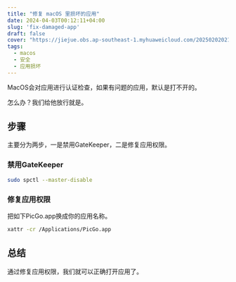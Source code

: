 ```yaml
---
title: "修复 macOS 里损坏的应用"
date: 2024-04-03T00:12:11+04:00
slug: 'fix-damaged-app'
draft: false
cover: "https://jiejue.obs.ap-southeast-1.myhuaweicloud.com/20250202021703377.webp"
tags:
  - macos
  - 安全
  - 应用损坏
---
```


MacOS会对应用进行认证检查，如果有问题的应用，默认是打不开的。

怎么办？我们给他放行就是。

<!--more-->

## 步骤

主要分为两步，一是禁用GateKeeper，二是修复应用权限。

### 禁用GateKeeper
```bash
sudo spctl --master-disable
```

### 修复应用权限
把如下PicGo.app换成你的应用名称。
```bash
xattr -cr /Applications/PicGo.app
```

## 总结
通过修复应用权限，我们就可以正确打开应用了。

